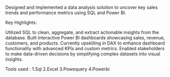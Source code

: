 Designed and implemented a data analysis solution to uncover key sales trends and performance metrics using SQL and Power BI.

Key Highlights:

Utilized SQL to clean, aggregate, and extract actionable insights from the database.
Built interactive Power BI dashboards showcasing sales, revenue, customers, and products.
Currently upskilling in DAX to enhance dashboard functionality with advanced KPIs and custom metrics.
Enabled stakeholders to make data-driven decisions by simplifying complex datasets into visual insights.

Tools used :
1.Sql
2.Excel
3.Powequery
4.Powerbi
